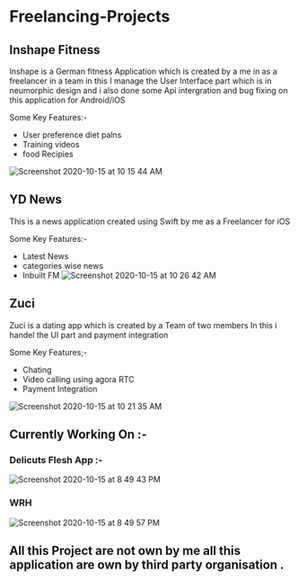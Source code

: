 # Freelancing-Projects

## Inshape Fitness
Inshape is a German fitness Application which is created by a me in as a freelancer in a team in this I manage the User Interface part which is in neumorphic
design and i also done some Api intergration and bug fixing on this application for Android/iOS

  Some Key Features:-
- User preference diet palns
- Training videos
- food Recipies

![Screenshot 2020-10-15 at 10 15 44 AM](https://user-images.githubusercontent.com/47413639/96079513-98897b80-0ed2-11eb-8a2d-09d1bdf6d27a.png)

## YD News
This is a news application created using Swift by me as a Freelancer for iOS

  Some Key Features:-
- Latest News
- categories wise news
- Inbuilt FM
![Screenshot 2020-10-15 at 10 26 42 AM](https://user-images.githubusercontent.com/47413639/96079629-d8e8f980-0ed2-11eb-87c0-62f8ab4d04d2.png)

## Zuci
Zuci is a dating app which is created by a Team of two members In this i handel the UI part and payment integration

  Some Key Features;-
- Chating
- Video calling using agora RTC
- Payment Integration 

![Screenshot 2020-10-15 at 10 21 35 AM](https://user-images.githubusercontent.com/47413639/96079603-c4a4fc80-0ed2-11eb-885b-b59a0565796b.png)


## Currently Working On :-

### Delicuts Flesh App :-

![Screenshot 2020-10-15 at 8 49 43 PM](https://user-images.githubusercontent.com/47413639/96150685-407d6400-0f28-11eb-857f-49a39804a72e.png)

### WRH

![Screenshot 2020-10-15 at 8 49 57 PM](https://user-images.githubusercontent.com/47413639/96150691-41ae9100-0f28-11eb-9b9a-e6630e132b5f.png)

## All this Project are not own by me all this application are own by third party organisation .


